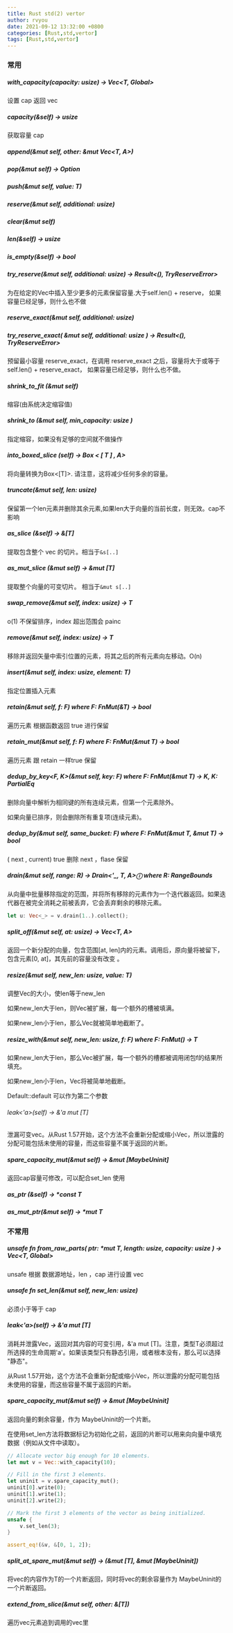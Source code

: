 ```yaml
---
title: Rust std(2) vertor
author: rvyou
date: 2021-09-12 13:32:00 +0800
categories: [Rust,std,vertor]
tags: [Rust,std,vertor]
---
```


### 常用

##### with_capacity(capacity: usize) -> Vec<T, Global>

设置 cap 返回 vec

##### capacity(&self) -> usize

获取容量 cap

##### append(&mut self, other: &mut Vec<T, A>)

##### pop(&mut self) -> Option<T>

##### push(&mut self, value: T)

##### reserve(&mut self, additional: usize)

##### clear(&mut self)

##### len(&self) -> usize

##### is_empty(&self) -> bool

##### try_reserve(&mut self, additional: usize) -> Result<(), TryReserveError>

 为在给定的Vec<T>中插入至少更多的元素保留容量.大于self.len() + reserve， 如果容量已经足够，则什么也不做

##### reserve_exact(&mut self, additional: usize)

##### try_reserve_exact( &mut self, additional: usize ) -> Result<(), TryReserveError>

预留最小容量 reserve_exact，在调用 reserve_exact 之后，容量将大于或等于 self.len() + reserve_exact， 如果容量已经足够，则什么也不做。

##### shrink_to_fit (&mut self)

缩容(由系统决定缩容值)

##### shrink_to (&mut self, min_capacity: usize )

指定缩容，如果没有足够的空间就不做操作

##### into_boxed_slice (self) -> Box < [ T ] , A>

 将向量转换为Box<[T]>. 请注意，这将减少任何多余的容量。

##### truncate(&mut self, len: usize)

保留第一个len元素并删除其余元素,如果len大于向量的当前长度，则无效。cap不影响

##### as_slice (&self) -> &[T]

提取包含整个 vec 的切片。相当于`&s[..]`

##### as_mut_slice (&mut self) -> &mut [T]

提取整个向量的可变切片。 相当于`&mut s[..]`

##### swap_remove(&mut self, index: usize) -> T

o(1) 不保留排序，index 超出范围会 painc

##### remove(&mut self, index: usize) -> T

移除并返回矢量中索引位置的元素，将其之后的所有元素向左移动。O(n)

##### insert(&mut self, index: usize, element: T)

指定位置插入元素

##### retain<F>(&mut self, f: F) where F: FnMut(&T) -> bool

遍历元素 根据函数返回 true 进行保留

##### retain_mut<F>(&mut self, f: F) where F: FnMut(&mut T) -> bool

遍历元素 跟 retain 一样true 保留

##### dedup_by_key<F, K>(&mut self, key: F) where F: FnMut(&mut T) -> K, K: PartialEq<K>

删除向量中解析为相同键的所有连续元素，但第一个元素除外。

如果向量已排序，则会删除所有重复项(连续元素)。

##### dedup_by(&mut self, same_bucket: F) where F: FnMut(&mut T, &mut T) -> bool

( next , current) true 删除 next ，flase 保留

##### drain<R>(&mut self, range: R) -> Drain<'_, T, A>ⓘ where R: RangeBounds<usize>

从向量中批量移除指定的范围，并将所有移除的元素作为一个迭代器返回。如果迭代器在被完全消耗之前被丢弃，它会丢弃剩余的移除元素。

```rust
let u: Vec<_> = v.drain(1..).collect();
```

##### split_off(&mut self, at: usize) -> Vec<T, A>

返回一个新分配的向量，包含范围[at, len]内的元素。调用后，原向量将被留下，包含元素[0, at]，其先前的容量没有改变 。

##### resize(&mut self, new_len: usize, value: T)

调整Vec的大小，使len等于new_len

如果new_len大于len，则Vec被扩展，每一个额外的槽被填满。

如果new_len小于len，那么Vec就被简单地截断了。

##### resize_with<F>(&mut self, new_len: usize, f: F) where F: FnMut() -> T

如果new_len大于len，那么Vec被扩展，每一个额外的槽都被调用闭包f的结果所填充。

如果new_len小于len，Vec将被简单地截断。

Default::default 可以作为第二个参数

###### leak<'a>(self) -> &'a mut [T]

泄漏可变vec。从Rust 1.57开始，这个方法不会重新分配或缩小Vec，所以泄露的分配可能包括未使用的容量，而这些容量不属于返回的片断。

##### spare_capacity_mut(&mut self) -> &mut [MaybeUninit<T>]

返回cap容量可修改，可以配合set_len 使用

##### as_ptr (&self) -> *const T

##### as_mut_ptr(&mut self) -> *mut T

##### 

### 不常用

##### unsafe fn from_raw_parts( ptr: *mut T, length: usize, capacity: usize ) -> Vec<T, Global>

unsafe  根据 数据源地址，len ，cap 进行设置 vec

##### unsafe fn set_len(&mut self, new_len: usize)

必须小于等于 cap

##### leak<'a>(self) -> &'a mut [T]

消耗并泄露Vec，返回对其内容的可变引用，&'a mut [T]。注意，类型T必须超过所选择的生命周期'a'。如果该类型只有静态引用，或者根本没有，那么可以选择 "静态"。

从Rust 1.57开始，这个方法不会重新分配或缩小Vec，所以泄露的分配可能包括未使用的容量，而这些容量不属于返回的片断。

##### spare_capacity_mut(&mut self) -> &mut [MaybeUninit<T>]

返回向量的剩余容量，作为 MaybeUninit<T>的一个片断。

在使用set_len方法将数据标记为初始化之前，返回的片断可以用来向向量中填充数据（例如从文件中读取）。

```rust
// Allocate vector big enough for 10 elements.
let mut v = Vec::with_capacity(10);

// Fill in the first 3 elements.
let uninit = v.spare_capacity_mut();
uninit[0].write(0);
uninit[1].write(1);
uninit[2].write(2);

// Mark the first 3 elements of the vector as being initialized.
unsafe {
    v.set_len(3);
}

assert_eq!(&v, &[0, 1, 2]);
```

##### split_at_spare_mut(&mut self) -> (&mut [T], &mut [MaybeUninit<T>])

将vec的内容作为T的一个片断返回，同时将vec的剩余容量作为 MaybeUninit<T>的一个片断返回。

##### extend_from_slice(&mut self, other: &[T])

遍历vec元素追到调用的vec里
